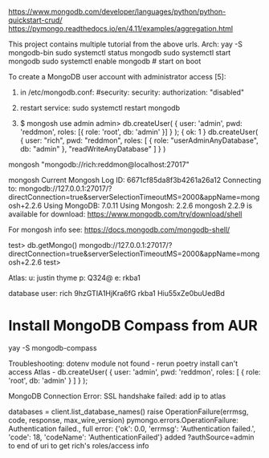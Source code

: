 https://www.mongodb.com/developer/languages/python/python-quickstart-crud/
https://pymongo.readthedocs.io/en/4.11/examples/aggregation.html

This project contains multiple tutorial from the above urls.
Arch:
yay -S mongodb-bin
sudo systemctl status mongodb
sudo systemctl start mongodb
sudo systemctl enable mongodb  # start on boot

To create a MongoDB user account with administrator access [5]:
1. in /etc/mongodb.conf:
  #security:
  security:
    authorization: "disabled"

2. restart service:
  sudo systemctl restart mongodb

3. $ mongosh
  use admin
  admin> db.createUser( { user: 'admin', pwd: 'reddmon', roles: [{ role: 'root', db: 'admin' }] } );
  { ok: 1 }
  db.createUser(
    {
      user: "rich",
      pwd: "reddmon",
      roles: [ { role: "userAdminAnyDatabase", db: "admin" }, "readWriteAnyDatabase" ]
    }
  )

mongosh "mongodb://rich:reddmon@localhost:27017"

mongosh
Current Mongosh Log ID: 6671cf85da8f3b4261a26a12
Connecting to:          mongodb://127.0.0.1:27017/?directConnection=true&serverSelectionTimeoutMS=2000&appName=mongosh+2.2.6
Using MongoDB:          7.0.11
Using Mongosh:          2.2.6
mongosh 2.2.9 is available for download: https://www.mongodb.com/try/download/shell

For mongosh info see: https://docs.mongodb.com/mongodb-shell/

test>  db.getMongo()
mongodb://127.0.0.1:27017/?directConnection=true&serverSelectionTimeoutMS=2000&appName=mongosh+2.2.6
test>

Atlas:
u: justin thyme
p: Q324@
e: rkba1

database user:
rich 9hzGTIA1HjKra6fG
rkba1 Hiu55xZe0buUedBd

# Install MongoDB Compass from AUR
yay -S mongodb-compass


Troubleshooting:
dotenv module not found - rerun poetry install
can't access Atlas -
db.createUser(
  {
    user: 'admin',
    pwd: 'reddmon',
    roles: [ { role: 'root', db: 'admin' } ]
  }
);

MongoDB Connection Error: SSL handshake failed:
add ip to atlas

databases = client.list_database_names()     raise OperationFailure(errmsg, code, response, max_wire_version)
pymongo.errors.OperationFailure: Authentication failed., full error: {'ok': 0.0, 'errmsg': 'Authentication failed.', 'code': 18, 'codeName': 'AuthenticationFailed'}
added ?authSource=admin to end of uri to get rich's roles/access info
